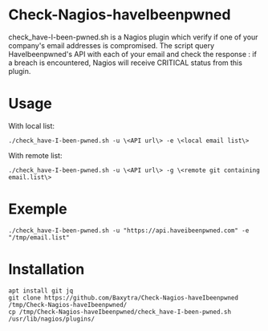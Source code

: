 # Check-Nagios-haveIbeenpwned

check_have-I-been-pwned.sh is a Nagios plugin which verify if one of your company's email addresses is compromised. The script query HaveIbeenpwned's API with each of your email and check the response : if a breach is encountered, Nagios will receive CRITICAL status from this plugin.

Usage
=====

With local list:

	./check_have-I-been-pwned.sh -u \<API url\> -e \<local email list\>

With remote list:

	./check_have-I-been-pwned.sh -u \<API url\> -g \<remote git containing email.list\>

Exemple
=======

	./check_have-I-been-pwned.sh -u "https://api.haveibeenpwned.com" -e "/tmp/email.list"

Installation
============

	apt install git jq
	git clone https://github.com/Baxytra/Check-Nagios-haveIbeenpwned /tmp/Check-Nagios-haveIbeenpwned/
	cp /tmp/Check-Nagios-haveIbeenpwned/check_have-I-been-pwned.sh /usr/lib/nagios/plugins/

